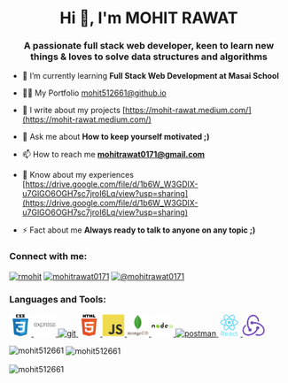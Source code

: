 <h1 align="center">Hi 👋, I'm MOHIT RAWAT</h1>
<h3 align="center">A passionate full stack web developer, keen to learn new things & loves to solve data structures and algorithms</h3>

- 🌱 I’m currently learning **Full Stack Web Development at Masai School**

- 👨‍💻 My Portfolio [mohit512661@github.io](mohit512661@github.io)

- 📝 I write about my projects [https://mohit-rawat.medium.com/](https://mohit-rawat.medium.com/)

- 💬 Ask me about **How to keep yourself motivated ;)**

- 📫 How to reach me **mohitrawat0171@gmail.com**

- 📄 Know about my experiences [https://drive.google.com/file/d/1b6W_W3GDlX-u7GlGO6OGH7sc7jroI6Lq/view?usp=sharing](https://drive.google.com/file/d/1b6W_W3GDlX-u7GlGO6OGH7sc7jroI6Lq/view?usp=sharing)

- ⚡ Fact about me **Always ready to talk to anyone on any topic ;)**

<h3 align="left">Connect with me:</h3>
<p align="left">
<a href="https://linkedin.com/in/rmohit" target="blank"><img align="center" src="https://raw.githubusercontent.com/rahuldkjain/github-profile-readme-generator/master/src/images/icons/Social/linked-in-alt.svg" alt="rmohit" height="30" width="40" /></a>
<a href="https://www.hackerrank.com/mohitrawat0171" target="blank"><img align="center" src="https://raw.githubusercontent.com/rahuldkjain/github-profile-readme-generator/master/src/images/icons/Social/hackerrank.svg" alt="mohitrawat0171" height="30" width="40" /></a>
<a href="https://www.hackerearth.com/@mohitrawat0171" target="blank"><img align="center" src="https://raw.githubusercontent.com/rahuldkjain/github-profile-readme-generator/master/src/images/icons/Social/hackerearth.svg" alt="@mohitrawat0171" height="30" width="40" /></a>
</p>

<h3 align="left">Languages and Tools:</h3>
<p align="left"> <a href="https://www.w3schools.com/css/" target="_blank"> <img src="https://raw.githubusercontent.com/devicons/devicon/master/icons/css3/css3-original-wordmark.svg" alt="css3" width="40" height="40"/> </a> <a href="https://expressjs.com" target="_blank"> <img src="https://raw.githubusercontent.com/devicons/devicon/master/icons/express/express-original-wordmark.svg" alt="express" width="40" height="40"/> </a> <a href="https://git-scm.com/" target="_blank"> <img src="https://www.vectorlogo.zone/logos/git-scm/git-scm-icon.svg" alt="git" width="40" height="40"/> </a> <a href="https://www.w3.org/html/" target="_blank"> <img src="https://raw.githubusercontent.com/devicons/devicon/master/icons/html5/html5-original-wordmark.svg" alt="html5" width="40" height="40"/> </a> <a href="https://developer.mozilla.org/en-US/docs/Web/JavaScript" target="_blank"> <img src="https://raw.githubusercontent.com/devicons/devicon/master/icons/javascript/javascript-original.svg" alt="javascript" width="40" height="40"/> </a> <a href="https://www.mongodb.com/" target="_blank"> <img src="https://raw.githubusercontent.com/devicons/devicon/master/icons/mongodb/mongodb-original-wordmark.svg" alt="mongodb" width="40" height="40"/> </a> <a href="https://nodejs.org" target="_blank"> <img src="https://raw.githubusercontent.com/devicons/devicon/master/icons/nodejs/nodejs-original-wordmark.svg" alt="nodejs" width="40" height="40"/> </a> <a href="https://postman.com" target="_blank"> <img src="https://www.vectorlogo.zone/logos/getpostman/getpostman-icon.svg" alt="postman" width="40" height="40"/> </a> <a href="https://reactjs.org/" target="_blank"> <img src="https://raw.githubusercontent.com/devicons/devicon/master/icons/react/react-original-wordmark.svg" alt="react" width="40" height="40"/> </a> <a href="https://redux.js.org" target="_blank"> <img src="https://raw.githubusercontent.com/devicons/devicon/master/icons/redux/redux-original.svg" alt="redux" width="40" height="40"/> </a> </p>

<p><img align="left" src="https://github-readme-stats.vercel.app/api/top-langs?username=mohit512661&show_icons=true&locale=en&layout=compact" alt="mohit512661" /></p>

<p>&nbsp;<img align="center" src="https://github-readme-stats.vercel.app/api?username=mohit512661&show_icons=true&locale=en" alt="mohit512661" /></p>

<p><img align="center" src="https://github-readme-streak-stats.herokuapp.com/?user=mohit512661&" alt="mohit512661" /></p>
